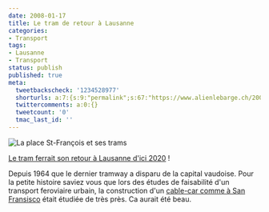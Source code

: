 ```yaml
---
date: 2008-01-17
title: Le tram de retour à Lausanne
categories:
- Transport
tags:
- Lausanne
- Transport
status: publish
published: true
meta:
  tweetbackscheck: '1234528977'
  shorturls: a:7:{s:9:"permalink";s:67:"https://www.alienlebarge.ch/2008/01/17/le-tram-de-retour-a-lausanne/";s:7:"tinyurl";s:25:"https://tinyurl.com/chb3ts";s:4:"isgd";s:17:"https://is.gd/ikY7";s:5:"bitly";s:18:"https://bit.ly/FXlZ";s:5:"snipr";s:22:"https://snipr.com/ba47z";s:5:"snurl";s:22:"https://snurl.com/ba47z";s:7:"snipurl";s:24:"https://snipurl.com/ba47z";}
  twittercomments: a:0:{}
  tweetcount: '0'
  tmac_last_id: ''
---
```

<img src="https://dlgjp9x71cipk.cloudfront.net/2008/01/tram_lausanne.png" alt="La place St-François et ses trams" />

<a href="https://www.24heures.ch/pages/home/24_heures/recherche/recherche_3_2_1/(contenu)/183142" title="article du 24heures">Le tram ferrait son retour à Lausanne d'ici 2020</a> !

Depuis 1964 que le dernier tramway a disparu de la capital vaudoise.
Pour la petite histoire saviez vous que lors des études de faisabilité d'un transport feroviaire urbain, la construction d'un <a href="https://www.sfcablecar.com/" title="San Francisco cable car">cable-car comme à San Fransisco</a> était étudiée de très près. Ca aurait été beau.
